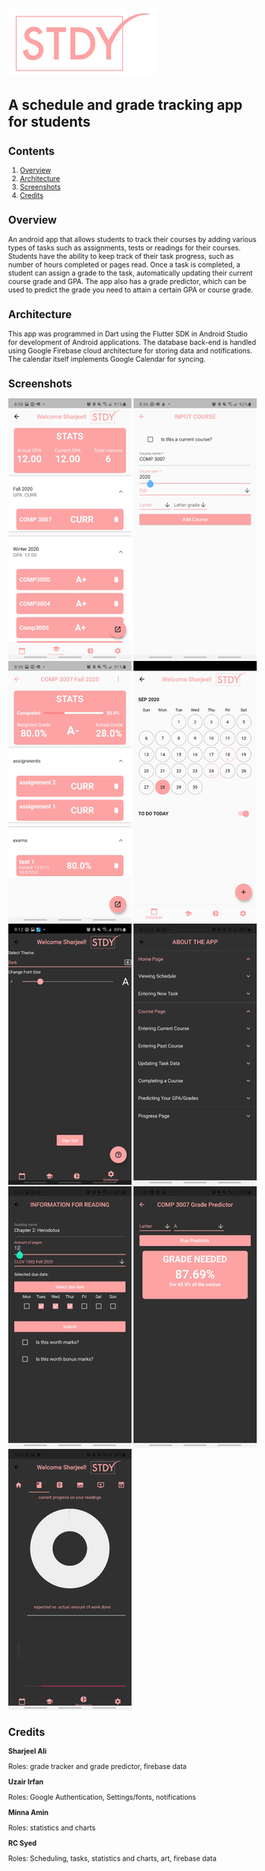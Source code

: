 <img src="stdy/assets/title.png" width="300" height="default" />

# A schedule and grade tracking app for students

## Contents
1. [Overview](#Overview)
2. [Architecture](#Architecture)
3. [Screenshots](#Screenshots)
4. [Credits](#Credits)

## Overview

An android app that allows students to track their courses by adding various types of tasks such as assignments, tests or readings for their courses. Students have the ability to keep track of their task progress, such as number of hours completed or pages read. Once a task is completed, a student can assign a grade to the task, automatically updating their current course grade and GPA. The app also has a grade predictor, which can be used to predict the grade you need to attain a certain GPA or course grade. 

## Architecture

This app was programmed in Dart using the Flutter SDK in Android Studio for development of Android applications. The database back-end is handled using Google Firebase cloud architecture for storing data and notifications. The calendar itself implements Google Calendar for syncing. 

## Screenshots

<p float="left">
<img src="screenshots/grades.jpg" width="250" height="default" />
<img src="screenshots/add_course.jpg" width="250" height="default" />
<img src="screenshots/course.jpg" width="250" height="default" />
<img src="screenshots/calendar.jpg" width="250" height="default" />
<img src="screenshots/theme.jpg" width="250" height="default" />
<img src="screenshots/about.jpg" width="250" height="default" />
<img src="screenshots/add_task.jpg" width="250" height="default" />
<img src="screenshots/predictor.jpg" width="250" height="default" />
<img src="screenshots/chart.jpg" width="250" height="default" />

</p>



## Credits


**Sharjeel Ali**

Roles:
grade tracker and grade predictor, firebase data

**Uzair Irfan**

Roles:
Google Authentication, Settings/fonts, notifications

**Minna Amin**

Roles:
statistics and charts

**RC Syed**

Roles:
Scheduling, tasks, statistics and charts, art, firebase data



